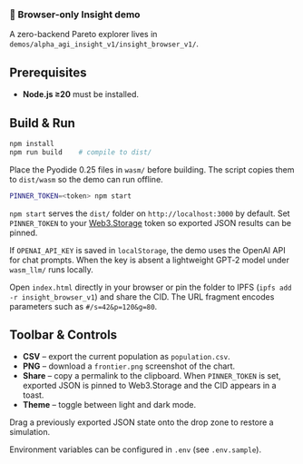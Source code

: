 ### 🔬 Browser-only Insight demo
A zero-backend Pareto explorer lives in
`demos/alpha_agi_insight_v1/insight_browser_v1/`.

## Prerequisites
- **Node.js ≥20** must be installed.

## Build & Run
```bash
npm install
npm run build    # compile to dist/
```
Place the Pyodide 0.25 files in `wasm/` before building. The script copies them
to `dist/wasm` so the demo can run offline.
```bash
PINNER_TOKEN=<token> npm start
```
`npm start` serves the `dist/` folder on `http://localhost:3000` by default.
Set `PINNER_TOKEN` to your [Web3.Storage](https://web3.storage/) token so
exported JSON results can be pinned.

If `OPENAI_API_KEY` is saved in `localStorage`, the demo uses the OpenAI API for
chat prompts. When the key is absent a lightweight GPT‑2 model under
`wasm_llm/` runs locally.

Open `index.html` directly in your browser or pin the folder to IPFS
(`ipfs add -r insight_browser_v1`) and share the CID.
The URL fragment encodes parameters such as `#/s=42&p=120&g=80`.

## Toolbar & Controls
- **CSV** – export the current population as `population.csv`.
- **PNG** – download a `frontier.png` screenshot of the chart.
- **Share** – copy a permalink to the clipboard. When `PINNER_TOKEN` is set,
  exported JSON is pinned to Web3.Storage and the CID appears in a toast.
- **Theme** – toggle between light and dark mode.

Drag a previously exported JSON state onto the drop zone to restore a
simulation.

Environment variables can be configured in `.env` (see `.env.sample`).
